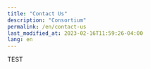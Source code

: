 ```yaml
---
title: "Contact Us"
description: "Consortium"
permalink: /en/contact-us
last_modified_at: 2023-02-16T11:59:26-04:00
lang: en
---
```


TEST
